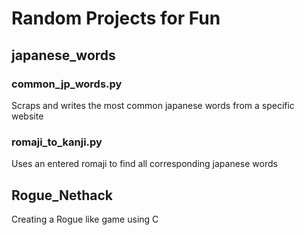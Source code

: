 # Random Projects for Fun

## japanese_words

### common_jp_words.py
Scraps and writes the most common japanese words from a specific website <br />

### romaji_to_kanji.py
Uses an entered romaji to find all corresponding japanese words <br />

## Rogue_Nethack
Creating a Rogue like game using C <br />
